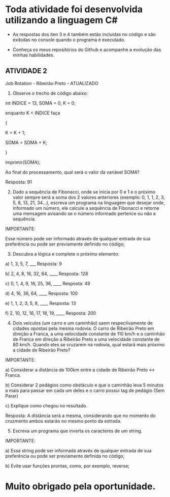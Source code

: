 # Toda atividade foi desenvolvida utilizando a linguagem C#

- As respostas dos íten 3 e 4 também estão incluídas no código e são exibidas no console quando o programa é executado.

- Conheça os meus repositórios do Github e acompanhe a evolução das minhas habilidades.

## ATIVIDADE 2

Job Rotation - Ribeirão Preto - ATUALIZADO

1. Observe o trecho de código abaixo:

int INDICE = 13, SOMA = 0, K = 0;

enquanto K < INDICE faça

{

K = K + 1;

SOMA = SOMA + K;

}

imprimir(SOMA);

Ao final do processamento, qual será o valor da variável SOMA?

Resposta: 91

2. Dado a sequência de Fibonacci, onde se inicia por 0 e 1 e o próximo valor sempre será a soma dos 2 valores anteriores (exemplo: 0, 1, 1, 2, 3, 5, 8, 13, 21, 34...), escreva um programa na linguagem que desejar onde, informado um número, ele calcule a sequência de Fibonacci e retorne uma mensagem avisando se o número informado pertence ou não a sequência.

IMPORTANTE:

Esse número pode ser informado através de qualquer entrada de sua preferência ou pode ser previamente definido no código;

3. Descubra a lógica e complete o próximo elemento:

a) 1, 3, 5, 7, \_\_\_ Resposta: 9

b) 2, 4, 8, 16, 32, 64, \_\_\_\_ Resposta: 128

c) 0, 1, 4, 9, 16, 25, 36, \_\_\_\_ Resposta: 49

d) 4, 16, 36, 64, \_\_\_\_ Resposta: 100

e) 1, 1, 2, 3, 5, 8, \_\_\_\_ Resposta: 13

f) 2, 10, 12, 16, 17, 18, 19, \_\_\_\_ Resposta: 200

4. Dois veículos (um carro e um caminhão) saem respectivamente de cidades opostas pela mesma rodovia. O carro de Ribeirão Preto em direção a Franca, a uma velocidade constante de 110 km/h e o caminhão de Franca em direção a Ribeirão Preto a uma velocidade constante de 80 km/h. Quando eles se cruzarem na rodovia, qual estará mais próximo a cidade de Ribeirão Preto?

IMPORTANTE:

a) Considerar a distância de 100km entre a cidade de Ribeirão Preto <-> Franca.

b) Considerar 2 pedágios como obstáculo e que o caminhão leva 5 minutos a mais para passar em cada um deles e o carro possui tag de pedágio (Sem Parar)

c) Explique como chegou no resultado.

Resposta:
A distância será a mesma, considerando que no momento do cruzmento ambos estarão no mesmo ponto da estrada.

5. Escreva um programa que inverta os caracteres de um string.

IMPORTANTE:

a) Essa string pode ser informada através de qualquer entrada de sua preferência ou pode ser previamente definida no código;

b) Evite usar funções prontas, como, por exemplo, reverse;

# Muito obrigado pela oportunidade.
